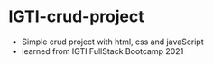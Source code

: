 # IGTI-crud-project 

- Simple crud project with html, css and javaScript
- learned from IGTI FullStack Bootcamp 2021
